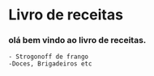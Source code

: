 # Livro de receitas
### olá bem vindo ao livro de receitas.
    
    - Strogonoff de frango 
    -Doces, Brigadeiros etc